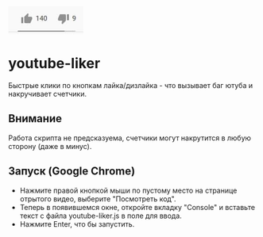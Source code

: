 ![](https://github.com/kotleni/youtube-liker/blob/main/example.jpg?raw=true)

# youtube-liker
Быстрые клики по кнопкам лайка/дизлайка - что вызывает баг ютуба и накручивает счетчики.

## Внимание
Работа скрипта не предсказуема, счетчики могут накрутится в любую сторону (даже в минус).

## Запуск (Google Chrome)

* Нажмите правой кнопкой мыши по пустому место на странице отрытого видео, выберите "Посмотреть код".<br>
* Теперь в появившемся окне, откройте вкладку "Console" и вставьте текст с файла youtube-liker.js в поле для ввода.<br>
* Нажмите Enter, что бы запустить.
